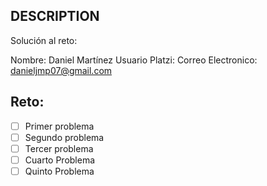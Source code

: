 ## DESCRIPTION

Solución al reto:

Nombre: Daniel Martínez
Usuario Platzi:
Correo Electronico: danieljmp07@gmail.com

## Reto:

- [ ] Primer problema
- [ ] Segundo problema
- [ ] Tercer problema
- [ ] Cuarto Problema
- [ ] Quinto Problema
